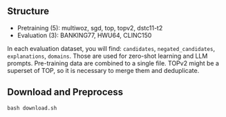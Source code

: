 ## Structure

* Pretraining (5): multiwoz, sgd, top, topv2, dstc11-t2
* Evaluation (3): BANKING77, HWU64, CLINC150

In each evaluation dataset, you will find: `candidates`, `negated_candidates`, `explanations`, `domains`. Those are used for zero-shot learning and LLM prompts. Pre-training data are combined to a single file. TOPv2 might be a superset of TOP, so it is necessary to merge them and deduplicate.

## Download and Preprocess
```
bash download.sh
```